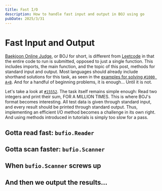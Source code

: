 ```yaml
---
title: Fast I/O
description: How to handle fast input and output in BOJ using go
pubDate: 2025/3/31
---
```


# Fast Input and Output

[Baekjoon Online Judge](https://www.acmicpc.net), or BOJ for short, is different from [Leetcode](https://leetcode.com) in that the entire code to run is submitted, opposed to just a single function.
This includes imports, the main function, and the topic of this post, methods for standard input and output.
Most languages should already include shorthand solutions for this task, as seen in the [examples for solving `#1000 A+B`](https://help.acmicpc.net/language/info).
And for a handful of beginning problems, it is enough... Until it is not.

Let's take a look at [`#15552`](https://www.acmicpc.net/problem/15552).
The task itself remains simple enough:
Read two integers and print their sum, FOR A MILLION TIMES.
This is where BOJ's format becomes interesting.
All test data is given through standard input, and every result should be printed through standard output.
Thus, implementing an efficient I/O method becomes a challenge in its own right.
And using methods introduced in tutorials is simply too slow for a pass.

## Gotta read fast: `bufio.Reader`

## Gotta scan faster: `bufio.Scanner`

## When `bufio.Scanner` screws up

## And then we output the results...
